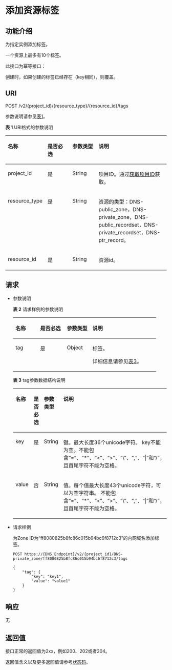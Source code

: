 # 添加资源标签<a name="dns_api_67001"></a>

## 功能介绍<a name="section2763065016101"></a>

为指定实例添加标签。

一个资源上最多有10个标签。

此接口为幂等接口：

创建时，如果创建的标签已经存在（key相同），则覆盖。

## URI<a name="section53701671161015"></a>

POST /v2/\{project\_id\}/\{resource\_type\}/\{resource\_id\}/tags

参数说明请参见[表1](#table6099729418149)。

**表 1**  URI格式的参数说明

<a name="table6099729418149"></a>
<table><thead align="left"><tr id="row3442661918149"><th class="cellrowborder" valign="top" width="18.38%" id="mcps1.2.5.1.1"><p id="p3709279118149"><a name="p3709279118149"></a><a name="p3709279118149"></a>名称</p>
</th>
<th class="cellrowborder" valign="top" width="17.71%" id="mcps1.2.5.1.2"><p id="p5172606218149"><a name="p5172606218149"></a><a name="p5172606218149"></a>是否必选</p>
</th>
<th class="cellrowborder" valign="top" width="17.32%" id="mcps1.2.5.1.3"><p id="p2906151418149"><a name="p2906151418149"></a><a name="p2906151418149"></a>参数类型</p>
</th>
<th class="cellrowborder" valign="top" width="46.589999999999996%" id="mcps1.2.5.1.4"><p id="p517246718149"><a name="p517246718149"></a><a name="p517246718149"></a>说明</p>
</th>
</tr>
</thead>
<tbody><tr id="row1631668818149"><td class="cellrowborder" valign="top" width="18.38%" headers="mcps1.2.5.1.1 "><p id="p4658337018149"><a name="p4658337018149"></a><a name="p4658337018149"></a>project_id</p>
</td>
<td class="cellrowborder" valign="top" width="17.71%" headers="mcps1.2.5.1.2 "><p id="p1515661618149"><a name="p1515661618149"></a><a name="p1515661618149"></a>是</p>
</td>
<td class="cellrowborder" valign="top" width="17.32%" headers="mcps1.2.5.1.3 "><p id="p1972638718149"><a name="p1972638718149"></a><a name="p1972638718149"></a>String</p>
</td>
<td class="cellrowborder" valign="top" width="46.589999999999996%" headers="mcps1.2.5.1.4 "><p id="p5433349018149"><a name="p5433349018149"></a><a name="p5433349018149"></a>项目ID。通过<a href="获取项目ID.md">获取项目ID</a>获取。</p>
</td>
</tr>
<tr id="row1923936518149"><td class="cellrowborder" valign="top" width="18.38%" headers="mcps1.2.5.1.1 "><p id="p1488470218149"><a name="p1488470218149"></a><a name="p1488470218149"></a>resource_type</p>
</td>
<td class="cellrowborder" valign="top" width="17.71%" headers="mcps1.2.5.1.2 "><p id="p6481017518149"><a name="p6481017518149"></a><a name="p6481017518149"></a>是</p>
</td>
<td class="cellrowborder" valign="top" width="17.32%" headers="mcps1.2.5.1.3 "><p id="p1513281718149"><a name="p1513281718149"></a><a name="p1513281718149"></a>String</p>
</td>
<td class="cellrowborder" valign="top" width="46.589999999999996%" headers="mcps1.2.5.1.4 "><p id="p1779865118149"><a name="p1779865118149"></a><a name="p1779865118149"></a>资源的类型：DNS-public_zone，DNS-private_zone，DNS-public_recordset，DNS-private_recordset，DNS-ptr_record。</p>
</td>
</tr>
<tr id="row1082100911220"><td class="cellrowborder" valign="top" width="18.38%" headers="mcps1.2.5.1.1 "><p id="p408654311220"><a name="p408654311220"></a><a name="p408654311220"></a>resource_id</p>
</td>
<td class="cellrowborder" valign="top" width="17.71%" headers="mcps1.2.5.1.2 "><p id="p6257460611220"><a name="p6257460611220"></a><a name="p6257460611220"></a>是</p>
</td>
<td class="cellrowborder" valign="top" width="17.32%" headers="mcps1.2.5.1.3 "><p id="p3537835811220"><a name="p3537835811220"></a><a name="p3537835811220"></a>String</p>
</td>
<td class="cellrowborder" valign="top" width="46.589999999999996%" headers="mcps1.2.5.1.4 "><p id="p4707473411220"><a name="p4707473411220"></a><a name="p4707473411220"></a>资源id。</p>
</td>
</tr>
</tbody>
</table>

## 请求<a name="section44958995161021"></a>

-   参数说明

    **表 2**  请求样例的参数说明

    <a name="tf56b8c8326da44b3844fe8c5df85a23c"></a>
    <table><thead align="left"><tr id="r22221fe96fc24fa5a3f22d0100989975"><th class="cellrowborder" valign="top" width="17.20827917208279%" id="mcps1.2.5.1.1"><p id="zh-cn_topic_0101702788_p3415211830"><a name="zh-cn_topic_0101702788_p3415211830"></a><a name="zh-cn_topic_0101702788_p3415211830"></a>名称</p>
    </th>
    <th class="cellrowborder" valign="top" width="18.70812918708129%" id="mcps1.2.5.1.2"><p id="zh-cn_topic_0101702788_p276632601830"><a name="zh-cn_topic_0101702788_p276632601830"></a><a name="zh-cn_topic_0101702788_p276632601830"></a>是否必选</p>
    </th>
    <th class="cellrowborder" valign="top" width="17.908209179082093%" id="mcps1.2.5.1.3"><p id="zh-cn_topic_0101702788_p261316001830"><a name="zh-cn_topic_0101702788_p261316001830"></a><a name="zh-cn_topic_0101702788_p261316001830"></a>参数类型</p>
    </th>
    <th class="cellrowborder" valign="top" width="46.17538246175382%" id="mcps1.2.5.1.4"><p id="zh-cn_topic_0101702788_p362848191830"><a name="zh-cn_topic_0101702788_p362848191830"></a><a name="zh-cn_topic_0101702788_p362848191830"></a>说明</p>
    </th>
    </tr>
    </thead>
    <tbody><tr id="r0ff740ac33024e74ab63717c22aaaed6"><td class="cellrowborder" valign="top" width="17.20827917208279%" headers="mcps1.2.5.1.1 "><p id="aa055935855b44aa580ac1748d6f41850"><a name="aa055935855b44aa580ac1748d6f41850"></a><a name="aa055935855b44aa580ac1748d6f41850"></a>tag</p>
    </td>
    <td class="cellrowborder" valign="top" width="18.70812918708129%" headers="mcps1.2.5.1.2 "><p id="zh-cn_topic_0101702788_p458022581830"><a name="zh-cn_topic_0101702788_p458022581830"></a><a name="zh-cn_topic_0101702788_p458022581830"></a>是</p>
    </td>
    <td class="cellrowborder" valign="top" width="17.908209179082093%" headers="mcps1.2.5.1.3 "><p id="a52b5dc27b27a45aabcfa3d18e332d4ed"><a name="a52b5dc27b27a45aabcfa3d18e332d4ed"></a><a name="a52b5dc27b27a45aabcfa3d18e332d4ed"></a>Object</p>
    </td>
    <td class="cellrowborder" valign="top" width="46.17538246175382%" headers="mcps1.2.5.1.4 "><p id="p101791743155017"><a name="p101791743155017"></a><a name="p101791743155017"></a>标签。</p>
    <p id="a8a0d1af5efb7404498e4669e48d0ae76"><a name="a8a0d1af5efb7404498e4669e48d0ae76"></a><a name="a8a0d1af5efb7404498e4669e48d0ae76"></a>详细信息请参见<a href="#t055aabf9d8484a0d922846610305b7f9">表3</a>。</p>
    </td>
    </tr>
    </tbody>
    </table>

    **表 3**  tag参数数据结构说明

    <a name="t055aabf9d8484a0d922846610305b7f9"></a>
    <table><thead align="left"><tr id="r57726f784b5b4006a4bb47accda06a5c"><th class="cellrowborder" valign="top" width="17.31%" id="mcps1.2.5.1.1"><p id="a3a8890a0c3af48d68f912f272351c4aa"><a name="a3a8890a0c3af48d68f912f272351c4aa"></a><a name="a3a8890a0c3af48d68f912f272351c4aa"></a>名称</p>
    </th>
    <th class="cellrowborder" valign="top" width="18.91%" id="mcps1.2.5.1.2"><p id="af2d271ee7de8401292991a8f72dc37eb"><a name="af2d271ee7de8401292991a8f72dc37eb"></a><a name="af2d271ee7de8401292991a8f72dc37eb"></a>是否必选</p>
    </th>
    <th class="cellrowborder" valign="top" width="17.810000000000002%" id="mcps1.2.5.1.3"><p id="ad4ea1d8dca6144308936f01420ef0585"><a name="ad4ea1d8dca6144308936f01420ef0585"></a><a name="ad4ea1d8dca6144308936f01420ef0585"></a>参数类型</p>
    </th>
    <th class="cellrowborder" valign="top" width="45.97%" id="mcps1.2.5.1.4"><p id="a0e2c0399a34e48d5b7c57c6dbf69beed"><a name="a0e2c0399a34e48d5b7c57c6dbf69beed"></a><a name="a0e2c0399a34e48d5b7c57c6dbf69beed"></a>说明</p>
    </th>
    </tr>
    </thead>
    <tbody><tr id="r2e28006831f0424480241316b32eae61"><td class="cellrowborder" valign="top" width="17.31%" headers="mcps1.2.5.1.1 "><p id="a8dc4dd9562734cadbbff4a64cc973c52"><a name="a8dc4dd9562734cadbbff4a64cc973c52"></a><a name="a8dc4dd9562734cadbbff4a64cc973c52"></a>key</p>
    </td>
    <td class="cellrowborder" valign="top" width="18.91%" headers="mcps1.2.5.1.2 "><p id="a4901c3e7ab064f698d345c38d0c2c46e"><a name="a4901c3e7ab064f698d345c38d0c2c46e"></a><a name="a4901c3e7ab064f698d345c38d0c2c46e"></a>是</p>
    </td>
    <td class="cellrowborder" valign="top" width="17.810000000000002%" headers="mcps1.2.5.1.3 "><p id="a3c2e609918db475d8ca0cd27104064d8"><a name="a3c2e609918db475d8ca0cd27104064d8"></a><a name="a3c2e609918db475d8ca0cd27104064d8"></a>String</p>
    </td>
    <td class="cellrowborder" valign="top" width="45.97%" headers="mcps1.2.5.1.4 "><p id="ae51cc6516ab24504807d3f5aa8017f45"><a name="ae51cc6516ab24504807d3f5aa8017f45"></a><a name="ae51cc6516ab24504807d3f5aa8017f45"></a>键。最大长度36个unicode字符。 key不能为空。不能包含“=”、“*”、“&lt;”、“&gt;”、“\”、“,”、“|”和“/”，且首尾字符不能为空格。</p>
    </td>
    </tr>
    <tr id="rfbfff4f65df24a4992bd5da651ab5562"><td class="cellrowborder" valign="top" width="17.31%" headers="mcps1.2.5.1.1 "><p id="a18771070534f469a987b92f31b108866"><a name="a18771070534f469a987b92f31b108866"></a><a name="a18771070534f469a987b92f31b108866"></a>value</p>
    </td>
    <td class="cellrowborder" valign="top" width="18.91%" headers="mcps1.2.5.1.2 "><p id="a5cbd7f2d4fdc4d2dbdcbd2591568f73c"><a name="a5cbd7f2d4fdc4d2dbdcbd2591568f73c"></a><a name="a5cbd7f2d4fdc4d2dbdcbd2591568f73c"></a>否</p>
    </td>
    <td class="cellrowborder" valign="top" width="17.810000000000002%" headers="mcps1.2.5.1.3 "><p id="ad7b4d716b6814e3bb4e6abe17b88955e"><a name="ad7b4d716b6814e3bb4e6abe17b88955e"></a><a name="ad7b4d716b6814e3bb4e6abe17b88955e"></a>String</p>
    </td>
    <td class="cellrowborder" valign="top" width="45.97%" headers="mcps1.2.5.1.4 "><p id="acdc40e9a66fa412abb279f7a1969ce78"><a name="acdc40e9a66fa412abb279f7a1969ce78"></a><a name="acdc40e9a66fa412abb279f7a1969ce78"></a>值。每个值最大长度43个unicode字符，可以为空字符串。 不能包含“=”、“*”、“&lt;”、“&gt;”、“\”、“,”、“|”和“/”，且首尾字符不能为空格。</p>
    </td>
    </tr>
    </tbody>
    </table>

-   请求样例

    为Zone ID为“ff8080825b8fc86c015b94bc6f8712c3”的内网域名添加标签。

    ```
    POST https://{DNS_Endpoint}/v2/{project_id}/DNS-private_zone/ff8080825b8fc86c015b94bc6f8712c3/tags
    ```

    ```
    {
        "tag": {
            "key": "key1", 
            "value": "value1"
        }
    }
    ```


## 响应<a name="section40090803161031"></a>

无

## 返回值<a name="section9249181042119"></a>

接口正常的返回值为2xx，例如200、202或者204。

返回值含义以及更多返回值请参考[状态码](状态码.md)。

